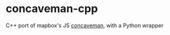 # concaveman-cpp
C++ port of mapbox's JS [concaveman](https://github.com/mapbox/concaveman), with a Python wrapper
